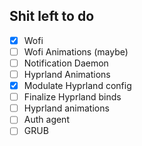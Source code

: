 ## Shit left to do
- [x] Wofi
- [ ] Wofi Animations (maybe)
- [ ] Notification Daemon
- [ ] Hyprland Animations
- [x] Modulate Hyprland config
- [ ] Finalize Hyprland binds
- [ ] Hyprland animations
- [ ] Auth agent
- [ ] GRUB
